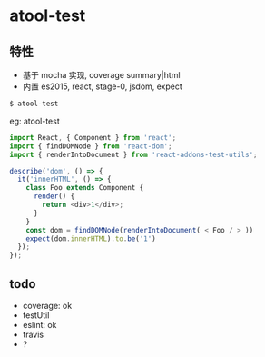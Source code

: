 # atool-test

## 特性

- 基于 mocha 实现, coverage summary|html 
- 内置 es2015, react, stage-0, jsdom, expect

```bash
$ atool-test
```

eg:
atool-test
```javascript
import React, { Component } from 'react';
import { findDOMNode } from 'react-dom';
import { renderIntoDocument } from 'react-addons-test-utils';

describe('dom', () => {
  it('innerHTML', () => {
    class Foo extends Component {
      render() {
        return <div>1</div>;
      }
    }
    const dom = findDOMNode(renderIntoDocument( < Foo / > ))
    expect(dom.innerHTML).to.be('1')
  });
});
```

## todo

- coverage: ok
- testUtil
- eslint: ok
- travis
- ?